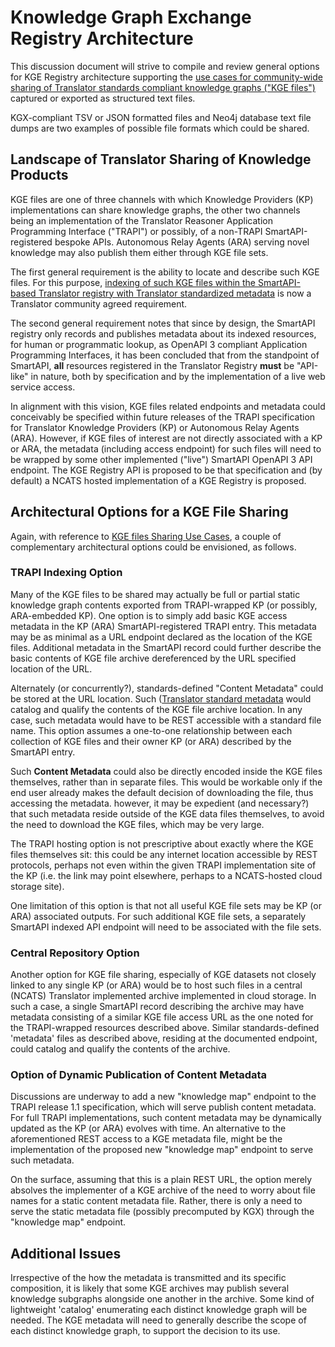 # Knowledge Graph Exchange Registry Architecture

This discussion document will strive to compile and review general options for KGE Registry architecture supporting the 
[use cases for community-wide sharing of Translator standards compliant knowledge graphs ("KGE files")](https://github.com/NCATSTranslator/Knowledge_Graph_Exchange_Registry/blob/master/KGE_USE_CASES.md) captured or exported as structured text files. 

KGX-compliant TSV or JSON formatted files and Neo4j database text file dumps are two examples of possible file formats which could be shared.
 
## Landscape of Translator Sharing of Knowledge Products

KGE files are one of three channels with which Knowledge Providers (KP) implementations can share knowledge graphs, the other two channels being an implementation of the Translator Reasoner Application Programming Interface ("TRAPI") or possibly, of a non-TRAPI SmartAPI-registered bespoke APIs.  Autonomous Relay Agents (ARA) serving novel knowledge may also publish them either through KGE file sets.

The first general requirement is the ability to locate and describe such KGE files. For this purpose, [indexing of such KGE files within the SmartAPI-based Translator registry with Translator standardized metadata](https://github.com/NCATSTranslator/TranslatorArchitecture) is now a Translator community agreed requirement.

The second general requirement notes that since by design, the SmartAPI registry only records and publishes metadata about its indexed resources, for human or programmatic lookup, as OpenAPI 3 compliant Application Programming Interfaces, it has been concluded that from the standpoint of SmartAPI, **all** resources registered in the Translator Registry **must** be "API-like" in nature, both by specification and by the implementation of a live web service access.  

In alignment with this vision,  KGE files related endpoints and metadata could conceivably be specified within future releases of the TRAPI specification for Translator Knowledge Providers (KP) or Autonomous Relay Agents (ARA). However, if KGE files of interest are not directly associated with a KP or ARA, the metadata (including access endpoint) for such files will need to be wrapped by some other implemented ("live") SmartAPI OpenAPI 3 API endpoint.  The KGE Registry API is proposed to be that specification and (by default) a NCATS hosted implementation of a KGE Registry is proposed.

## Architectural Options for a KGE File Sharing

Again, with reference to [KGE files Sharing Use Cases](https://github.com/NCATSTranslator/Knowledge_Graph_Exchange_Registry/blob/master/KGE_USE_CASES.md), 
a couple of complementary architectural options could be envisioned, as follows.

### TRAPI Indexing Option

Many of the KGE files to be shared may actually be full or partial static knowledge graph contents exported from TRAPI-wrapped KP (or possibly, ARA-embedded KP). One option is to simply add basic KGE access metadata in the KP (ARA) SmartAPI-registered TRAPI entry. This metadata may be as minimal as a URL endpoint declared as the location of the KGE files. Additional metadata in the SmartAPI record could further describe the basic contents of KGE file archive dereferenced by the URL specified location of the URL. 

Alternately (or concurrently?), standards-defined "Content Metadata" could be stored at the URL location. Such ([Translator standard metadata](https://github.com/NCATSTranslator/TranslatorArchitecture/blob/master/RegistryMetadata.md) would catalog and qualify the contents of the KGE file archive location. In any case, such metadata would have to be REST accessible with a standard file name.  This option assumes a one-to-one relationship between each collection of KGE files and their owner KP (or ARA) described by the SmartAPI entry.

Such **Content Metadata** could also be directly encoded inside the KGE files themselves, rather than in separate files. This would be workable only if the end user already makes the default decision of downloading the file, thus accessing the metadata. however, it may be expedient (and necessary?) that such metadata reside outside of the KGE data files themselves, to avoid the need to download the KGE files, which may be very large.

The TRAPI hosting option is not prescriptive about exactly where the KGE files themselves sit: this could be any internet location accessible by REST protocols, perhaps not even within the given TRAPI implementation site of the KP (i.e. the link may point elsewhere, perhaps to a NCATS-hosted cloud storage site).

One limitation of this option is that not all useful KGE file sets may be KP (or ARA) associated outputs. For such additional KGE file sets, a separately SmartAPI indexed API endpoint will need to be associated with the file sets.

### Central Repository Option

Another option for KGE file sharing, especially of KGE datasets not closely linked to any single KP (or ARA) would be to host such files in a central (NCATS) Translator implemented archive implemented in cloud storage.  In such a case, a single SmartAPI record describing the archive may have metadata consisting of a similar KGE file access URL as the one noted for the TRAPI-wrapped resources described above.  Similar standards-defined 'metadata' files as described above, residing at the documented endpoint, could catalog and qualify the contents of the archive.

### Option of Dynamic Publication of Content Metadata

Discussions are underway to add a new "knowledge map" endpoint to the TRAPI release 1.1 specification, which will serve publish content metadata. For full TRAPI implementations, such content metadata may be dynamically updated as the KP (or ARA) evolves with time.  An alternative to the aforementioned REST access to a KGE metadata file, might be the implementation of the proposed new "knowledge map" endpoint to serve such metadata.

On the surface, assuming that this is a plain REST URL, the option merely absolves the implementer of a KGE archive of the need to worry about file names for a static content metadata file. Rather, there is only a need to serve the static metadata file (possibly precomputed by KGX) through the "knowledge map" endpoint.

## Additional Issues

Irrespective of the how the metadata is transmitted and its specific composition, it is likely that some KGE archives may publish several knowledge subgraphs alongside one another in the archive. Some kind of lightweight 'catalog' enumerating each distinct knowledge graph will be needed. The KGE metadata will need to generally describe the scope of each distinct knowledge graph, to support the decision to its use.
